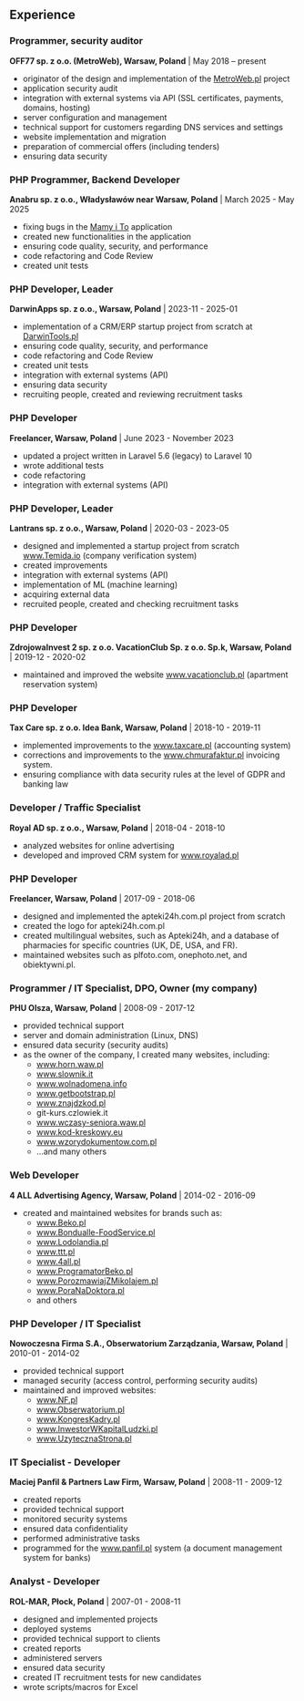 ## Experience

### Programmer, security auditor
**OFF77 sp. z o.o. (MetroWeb), Warsaw, Poland** | May 2018 – present
- originator of the design and implementation of the [MetroWeb.pl](https://www.metroweb.pl) project
- application security audit
- integration with external systems via API (SSL certificates, payments, domains, hosting)
- server configuration and management
- technical support for customers regarding DNS services and settings
- website implementation and migration
- preparation of commercial offers (including tenders)
- ensuring data security

### PHP Programmer, Backend Developer
**Anabru sp. z o.o., Władysławów near Warsaw, Poland** | March 2025 - May 2025
- fixing bugs in the [Mamy i To](https://mamyito.pl) application
- created new functionalities in the application
- ensuring code quality, security, and performance
- code refactoring and Code Review
- created unit tests

### PHP Developer, Leader
**DarwinApps sp. z o.o., Warsaw, Poland** | 2023-11 - 2025-01
- implementation of a CRM/ERP startup project from scratch at [DarwinTools.pl](https://darwintools.pl)
- ensuring code quality, security, and performance
- code refactoring and Code Review
- created unit tests
- integration with external systems (API)
- ensuring data security
- recruiting people, created and reviewing recruitment tasks

### PHP Developer
**Freelancer, Warsaw, Poland** | June 2023 - November 2023
- updated a project written in Laravel 5.6 (legacy) to Laravel 10
- wrote additional tests
- code refactoring
- integration with external systems (API)

### PHP Developer, Leader
**Lantrans sp. z o.o., Warsaw, Poland** | 2020-03 - 2023-05
- designed and implemented  a startup project from scratch www.Temida.io (company verification system)
- created improvements
- integration with external systems (API)
- implementation of ML (machine learning)
- acquiring external data
- recruited people, created and checking recruitment tasks

### PHP Developer
**ZdrojowaInvest 2 sp. z o.o. VacationClub Sp. z o.o. Sp.k, Warsaw, Poland** | 2019-12 - 2020-02
- maintained and improved the website www.vacationclub.pl (apartment reservation system)

### PHP Developer
**Tax Care sp. z o.o. Idea Bank, Warsaw, Poland** | 2018-10 - 2019-11
- implemented improvements to the www.taxcare.pl (accounting system)
- corrections and improvements to the www.chmurafaktur.pl invoicing system.
- ensuring compliance with data security rules at the level of GDPR and banking law

### Developer / Traffic Specialist
**Royal AD sp. z o.o., Warsaw, Poland** | 2018-04 - 2018-10
- analyzed websites for online advertising
- developed and improved CRM system for www.royalad.pl

### PHP Developer
**Freelancer, Warsaw, Poland** | 2017-09 - 2018-06
- designed and implemented  the apteki24h.com.pl project from scratch
- created the logo for apteki24h.com.pl
- created multilingual websites, such as Apteki24h, and a database of pharmacies for specific countries (UK, DE, USA, and FR).
- maintained websites such as plfoto.com, onephoto.net, and obiektywni.pl.

### Programmer / IT Specialist, DPO, Owner (my company)
**PHU Olsza, Warsaw, Poland** | 2008-09 - 2017-12
- provided technical support
- server and domain administration (Linux, DNS)
- ensured data security (security audits)
- as the owner of the company, I created many websites, including:
    - www.horn.waw.pl
    - www.slownik.it
    - www.wolnadomena.info
    - www.getbootstrap.pl
    - www.znajdzkod.pl
    - git-kurs.czlowiek.it
    - www.wczasy-seniora.waw.pl
    - www.kod-kreskowy.eu
    - www.wzorydokumentow.com.pl
    - ...and many others

### Web Developer
**4 ALL Advertising Agency, Warsaw, Poland** | 2014-02 - 2016-09
- created and maintained websites for brands such as:
    - www.Beko.pl
    - www.Bondualle-FoodService.pl
    - www.Lodolandia.pl
    - www.ttt.pl
    - www.4all.pl
    - www.ProgramatorBeko.pl
    - www.PorozmawiajZMikolajem.pl
    - www.PoraNaDoktora.pl
    - and others

### PHP Developer / IT Specialist
**Nowoczesna Firma S.A., Obserwatorium Zarządzania, Warsaw, Poland** | 2010-01 - 2014-02
- provided technical support
- managed security (access control, performing security audits)
- maintained and improved websites:
    - www.NF.pl
    - www.Obserwatorium.pl
    - www.KongresKadry.pl
    - www.InwestorWKapitalLudzki.pl
    - www.UzytecznaStrona.pl

### IT Specialist - Developer
**Maciej Panfil & Partners Law Firm, Warsaw, Poland** | 2008-11 - 2009-12
- created reports
- provided technical support
- monitored security systems
- ensured data confidentiality
- performed  administrative tasks
- programmed for the www.panfil.pl system (a document management system for banks)

### Analyst - Developer
**ROL-MAR, Płock, Poland** | 2007-01 - 2008-11
- designed and implemented projects
- deployed systems
- provided technical support to clients
- created reports
- administered servers
- ensured data security
- created IT recruitment tests for new candidates
- wrote scripts/macros for Excel
